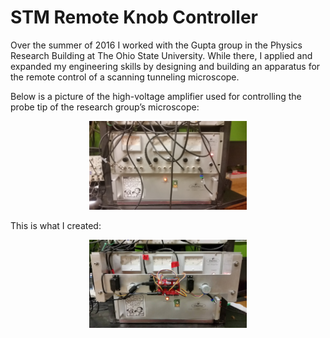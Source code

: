 # STM Remote Knob Controller
Over the summer of 2016 I worked with the Gupta group in the Physics Research Building at The Ohio State University. While there, I applied and expanded my engineering skills by designing and building an apparatus for the remote control of a scanning tunneling microscope.

Below is a picture of the high-voltage amplifier used for controlling the probe tip of the research group’s microscope:
<p align="center">
<img src="https://raw.githubusercontent.com/DaleMitchell/STM-Remote-Knob-Controller/master/Images/STM-panel-before.jpg" width="50%" height="50%">
</p>

This is what I created:
<p align="center">
<img src="https://raw.githubusercontent.com/DaleMitchell/STM-Remote-Knob-Controller/master/Images/complete-assembly.jpg" width="50%" height="50%">
</p>
